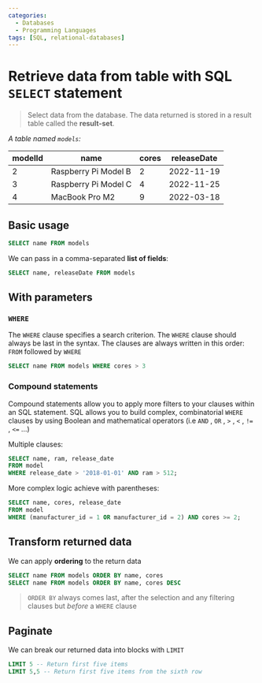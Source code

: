 ```yaml
---
categories:
  - Databases
  - Programming Languages
tags: [SQL, relational-databases]
---
```


# Retrieve data from table with SQL `SELECT` statement

> Select data from the database. The data returned is stored in a result table
> called the **result-set**.

_A table named `models`:_

| modelId | name                 | cores | releaseDate |
| ------- | -------------------- | ----- | ----------- |
| 2       | Raspberry Pi Model B | 2     | 2022-11-19  |
| 3       | Raspberry Pi Model C | 4     | 2022-11-25  |
| 4       | MacBook Pro M2       | 9     | 2022-03-18  |

## Basic usage

```sql
SELECT name FROM models
```

We can pass in a comma-separated **list of fields**:

```sql
SELECT name, releaseDate FROM models
```

## With parameters

### `WHERE`

The `WHERE` clause specifies a search criterion. The `WHERE` clause should
always be last in the syntax. The clauses are always written in this order:
`FROM` followed by `WHERE`

```sql
SELECT name FROM models WHERE cores > 3
```

### Compound statements

Compound statements allow you to apply more filters to your clauses within an
SQL statement. SQL allows you to build complex, combinatorial `WHERE` clauses by
using Boolean and mathematical operators (i.e `AND` , `OR` , `>` , `<` , `!=` ,
`<=` ...)

Multiple clauses:

```sql
SELECT name, ram, release_date
FROM model
WHERE release_date > '2018-01-01' AND ram > 512;
```

More complex logic achieve with parentheses:

```sql
SELECT name, cores, release_date
FROM model
WHERE (manufacturer_id = 1 OR manufacturer_id = 2) AND cores >= 2;
```

## Transform returned data

We can apply **ordering** to the return data

```sql
SELECT name FROM models ORDER BY name, cores
SELECT name FROM models ORDER BY name, cores DESC
```

> `ORDER BY` always comes last, after the selection and any filtering clauses
> but _before_ a `WHERE` clause

## Paginate

We can break our returned data into blocks with `LIMIT`

```sql
LIMIT 5 -- Return first five items
LIMIT 5,5 -- Return first five items from the sixth row
```
